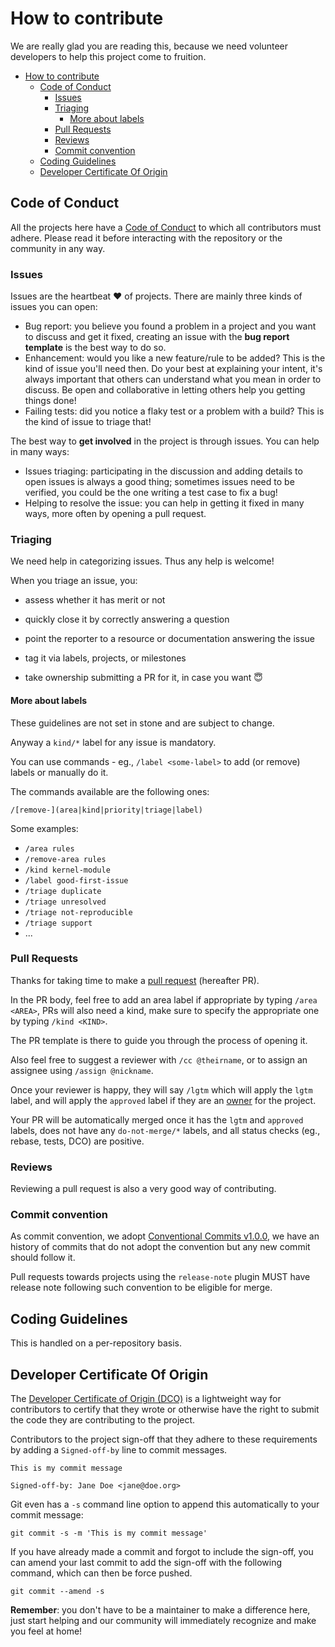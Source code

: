# How to contribute

We are really glad you are reading this, because we need volunteer developers to help this project come to fruition.

- [How to contribute](#how-to-contribute)
  - [Code of Conduct](#code-of-conduct)
    - [Issues](#issues)
    - [Triaging](#triaging)
      - [More about labels](#more-about-labels)
    - [Pull Requests](#pull-requests)
    - [Reviews](#reviews)
    - [Commit convention](#commit-convention)
  - [Coding Guidelines](#coding-guidelines)
  - [Developer Certificate Of Origin](#developer-certificate-of-origin)

## Code of Conduct

All the projects here have a [Code of Conduct](CODE_OF_CONDUCT.md) to which all contributors must adhere.
Please read it before interacting with the repository or the community in any way.

### Issues

Issues are the heartbeat ❤️ of projects. There are mainly three kinds of issues you can open:

* Bug report: you believe you found a problem in a project and you want to discuss and get it fixed,
  creating an issue with the **bug report template** is the best way to do so.
* Enhancement: would you like a new feature/rule to be added? This is the kind of issue you'll need then.
  Do your best at explaining your intent, it's always important that others can understand what you mean in order to discuss.
  Be open and collaborative in letting others help you getting things done!
* Failing tests: did you notice a flaky test or a problem with a build? This is the kind of issue to triage that!

The best way to **get involved** in the project is through issues. You can help in many ways:

* Issues triaging: participating in the discussion and adding details to open issues is always a good thing;
sometimes issues need to be verified, you could be the one writing a test case to fix a bug!
* Helping to resolve the issue: you can help in getting it fixed in many ways, more often by opening a pull request.

### Triaging

We need help in categorizing issues. Thus any help is welcome!

When you triage an issue, you:

* assess whether it has merit or not

* quickly close it by correctly answering a question

* point the reporter to a resource or documentation answering the issue

* tag it via labels, projects, or milestones

* take ownership submitting a PR for it, in case you want 😇

#### More about labels

These guidelines are not set in stone and are subject to change.

Anyway a `kind/*` label for any issue is mandatory.

You can use commands - eg., `/label <some-label>` to add (or remove) labels or manually do it.

The commands available are the following ones:

```console
/[remove-](area|kind|priority|triage|label)
```

Some examples:

* `/area rules`
* `/remove-area rules`
* `/kind kernel-module`
* `/label good-first-issue`
* `/triage duplicate`
* `/triage unresolved`
* `/triage not-reproducible`
* `/triage support`
* ...

### Pull Requests

Thanks for taking time to make a [pull request](https://help.github.com/articles/about-pull-requests) (hereafter PR).

In the PR body, feel free to add an area label if appropriate by typing `/area <AREA>`, PRs will also
need a kind, make sure to specify the appropriate one by typing `/kind <KIND>`.

The PR template is there to guide you through the process of opening it.

Also feel free to suggest a reviewer with `/cc @theirname`, or to assign an assignee using `/assign @nickname`.

Once your reviewer is happy, they will say `/lgtm` which will apply the
`lgtm` label, and will apply the `approved` label if they are an
[owner](/OWNERS) for the project.

Your PR will be automatically merged once it has the `lgtm` and `approved`
labels, does not have any `do-not-merge/*` labels, and all status checks (eg., rebase, tests, DCO) are positive.

### Reviews

Reviewing a pull request is also a very good way of contributing.

### Commit convention

As commit convention, we adopt [Conventional Commits v1.0.0](https://www.conventionalcommits.org/en/v1.0.0/), we have an history
of commits that do not adopt the convention but any new commit should follow it.

Pull requests towards projects using the `release-note` plugin MUST have release note following such convention to be eligible for merge.

## Coding Guidelines

This is handled on a per-repository basis.

## Developer Certificate Of Origin

The [Developer Certificate of Origin (DCO)](https://developercertificate.org/) is a lightweight way for contributors
to certify that they wrote or otherwise have the right to submit the code they are contributing to the project.

Contributors to the project sign-off that they adhere to these requirements by adding a `Signed-off-by` line to commit messages.

```console
This is my commit message

Signed-off-by: Jane Doe <jane@doe.org>
```

Git even has a `-s` command line option to append this automatically to your commit message:

```console
git commit -s -m 'This is my commit message'
```

If you have already made a commit and forgot to include the sign-off, you can amend your last commit
to add the sign-off with the following command, which can then be force pushed.

```console
git commit --amend -s
```

**Remember**: you don't have to be a maintainer to make a difference here, just start helping and our community will immediately
recognize and make you feel at home!